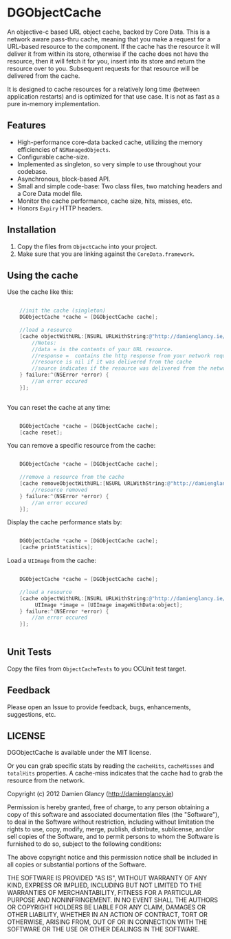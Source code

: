 DGObjectCache
=============

An objective-c based URL object cache, backed by Core Data. This is a network aware pass-thru cache, meaning that you make a request for a URL-based resource to the component. If the cache has the resource it will deliver it from within its store, otherwise if the cache does not have the resource, then it will fetch it for you, insert into its store and return the resource over to you. Subsequent requests for that resource will be delivered from the cache. 

It is designed to cache resources for a relatively long time (between application restarts) and is optimized for that use case. It is not as fast as a pure in-memory implementation.

Features
--------

* High-performance core-data backed cache, utilizing the memory efficiencies of `NSManagedObjects`.
* Configurable cache-size.
* Implemented as singleton, so very simple to use throughout your codebase.
* Asynchronous, block-based API.
* Small and simple code-base: Two class files, two matching headers and a Core Data model file.
* Monitor the cache performance, cache size, hits, misses, etc.
* Honors `Expiry` HTTP headers.


Installation
------------

1. Copy the files from `ObjectCache` into your project.
2. Make sure that you are linking against the `CoreData.framework`.

Using the cache
---------------

Use the cache like this:

```objective-c

    //init the cache (singleton)
	DGObjectCache *cache = [DGObjectCache cache];
	
	//load a resource
	[cache objectWithURL:[NSURL URLWithString:@"http://damienglancy.ie/blogimages/weather1.png"] success:^(NSData *object, NSURLResponse *response, ObjectLoadSource source) {
		//Notes:
		//data = is the contents of your URL resource.
		//response =  contains the http response from your network request, if the cache had to retrieve the resource from the network.
		//resource is nil if it was delivered from the cache
		//source indicates if the resource was delivered from the network or the cache
	} failure:^(NSError *error) {
		//an error occured
	}];
	
```

You can reset the cache at any time:

```objective-c

	DGObjectCache *cache = [DGObjectCache cache];
	[cache reset];
```

You can remove a specific resource from the cache:

```objective-c

	DGObjectCache *cache = [DGObjectCache cache];
	
	//remove a resource from the cache
	[cache removeObjectWithURL:[NSURL URLWithString:@"http://damienglancy.ie/blogimages/weather1.png"] success:^(NSData *object, NSURLResponse *response, ObjectLoadSource source) {
		//resource removed
	} failure:^(NSError *error) {
		//an error occured
	}];
```

Display the cache performance stats by:

```objective-c

	DGObjectCache *cache = [DGObjectCache cache];
	[cache printStatistics];
```

Load a `UIImage` from the cache:

```objective-c

	DGObjectCache *cache = [DGObjectCache cache];
	
	//load a resource
	[cache objectWithURL:[NSURL URLWithString:@"http://damienglancy.ie/blogimages/weather1.png"] success:^(NSData *object, NSURLResponse *response, ObjectLoadSource source) {
		 UIImage *image = [UIImage imageWithData:object];
	} failure:^(NSError *error) {
		//an error occured
	}];
	
```

Unit Tests
----------

Copy the files from `ObjectCacheTests` to you OCUnit test target.

Feedback
--------

Please open an Issue to provide feedback, bugs, enhancements, suggestions, etc.

LICENSE
-------

DGObjectCache is available under the MIT license.

Or you can grab specific stats by reading the `cacheHits`, `cacheMisses` and `totalHits` properties. A cache-miss indicates that the cache had to grab the resource from the network.

Copyright (c) 2012 Damien Glancy (http://damienglancy.ie)

Permission is hereby granted, free of charge, to any person obtaining a copy
of this software and associated documentation files (the "Software"), to deal
in the Software without restriction, including without limitation the rights
to use, copy, modify, merge, publish, distribute, sublicense, and/or sell
copies of the Software, and to permit persons to whom the Software is
furnished to do so, subject to the following conditions:

The above copyright notice and this permission notice shall be included in
all copies or substantial portions of the Software.

THE SOFTWARE IS PROVIDED "AS IS", WITHOUT WARRANTY OF ANY KIND, EXPRESS OR
IMPLIED, INCLUDING BUT NOT LIMITED TO THE WARRANTIES OF MERCHANTABILITY,
FITNESS FOR A PARTICULAR PURPOSE AND NONINFRINGEMENT. IN NO EVENT SHALL THE
AUTHORS OR COPYRIGHT HOLDERS BE LIABLE FOR ANY CLAIM, DAMAGES OR OTHER
LIABILITY, WHETHER IN AN ACTION OF CONTRACT, TORT OR OTHERWISE, ARISING FROM,
OUT OF OR IN CONNECTION WITH THE SOFTWARE OR THE USE OR OTHER DEALINGS IN
THE SOFTWARE.


